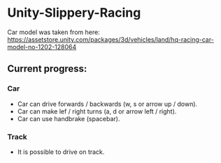 # Unity-Slippery-Racing
Car model was taken from here: https://assetstore.unity.com/packages/3d/vehicles/land/hq-racing-car-model-no-1202-128064

## Current progress:

### Car
* Car can drive forwards / backwards (w, s or arrow up / down). 
* Car can make lef / right turns (a, d or arrow left / right).
* Car can use handbrake (spacebar).

### Track
* It is possible to drive on track.
